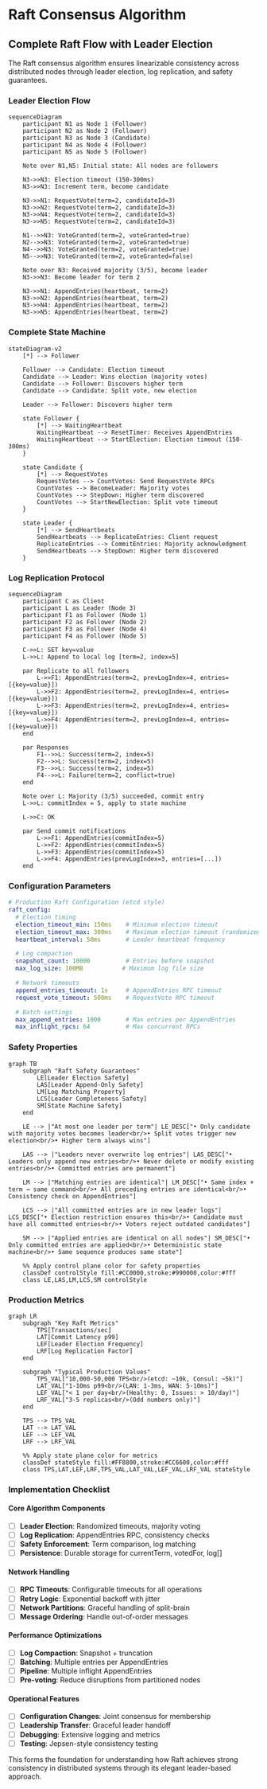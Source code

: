 # Raft Consensus Algorithm

## Complete Raft Flow with Leader Election

The Raft consensus algorithm ensures linearizable consistency across distributed nodes through leader election, log replication, and safety guarantees.

### Leader Election Flow

```mermaid
sequenceDiagram
    participant N1 as Node 1 (Follower)
    participant N2 as Node 2 (Follower)
    participant N3 as Node 3 (Candidate)
    participant N4 as Node 4 (Follower)
    participant N5 as Node 5 (Follower)

    Note over N1,N5: Initial state: All nodes are followers

    N3->>N3: Election timeout (150-300ms)
    N3->>N3: Increment term, become candidate

    N3->>N1: RequestVote(term=2, candidateId=3)
    N3->>N2: RequestVote(term=2, candidateId=3)
    N3->>N4: RequestVote(term=2, candidateId=3)
    N3->>N5: RequestVote(term=2, candidateId=3)

    N1-->>N3: VoteGranted(term=2, voteGranted=true)
    N2-->>N3: VoteGranted(term=2, voteGranted=true)
    N4-->>N3: VoteGranted(term=2, voteGranted=true)
    N5-->>N3: VoteGranted(term=2, voteGranted=false)

    Note over N3: Received majority (3/5), become leader
    N3->>N3: Become leader for term 2

    N3->>N1: AppendEntries(heartbeat, term=2)
    N3->>N2: AppendEntries(heartbeat, term=2)
    N3->>N4: AppendEntries(heartbeat, term=2)
    N3->>N5: AppendEntries(heartbeat, term=2)
```

### Complete State Machine

```mermaid
stateDiagram-v2
    [*] --> Follower

    Follower --> Candidate: Election timeout
    Candidate --> Leader: Wins election (majority votes)
    Candidate --> Follower: Discovers higher term
    Candidate --> Candidate: Split vote, new election

    Leader --> Follower: Discovers higher term

    state Follower {
        [*] --> WaitingHeartbeat
        WaitingHeartbeat --> ResetTimer: Receives AppendEntries
        WaitingHeartbeat --> StartElection: Election timeout (150-300ms)
    }

    state Candidate {
        [*] --> RequestVotes
        RequestVotes --> CountVotes: Send RequestVote RPCs
        CountVotes --> BecomeLeader: Majority votes
        CountVotes --> StepDown: Higher term discovered
        CountVotes --> StartNewElection: Split vote timeout
    }

    state Leader {
        [*] --> SendHeartbeats
        SendHeartbeats --> ReplicateEntries: Client request
        ReplicateEntries --> CommitEntries: Majority acknowledgment
        SendHeartbeats --> StepDown: Higher term discovered
    }
```

### Log Replication Protocol

```mermaid
sequenceDiagram
    participant C as Client
    participant L as Leader (Node 3)
    participant F1 as Follower (Node 1)
    participant F2 as Follower (Node 2)
    participant F3 as Follower (Node 4)
    participant F4 as Follower (Node 5)

    C->>L: SET key=value
    L->>L: Append to local log [term=2, index=5]

    par Replicate to all followers
        L->>F1: AppendEntries(term=2, prevLogIndex=4, entries=[{key=value}])
        L->>F2: AppendEntries(term=2, prevLogIndex=4, entries=[{key=value}])
        L->>F3: AppendEntries(term=2, prevLogIndex=4, entries=[{key=value}])
        L->>F4: AppendEntries(term=2, prevLogIndex=4, entries=[{key=value}])
    end

    par Responses
        F1-->>L: Success(term=2, index=5)
        F2-->>L: Success(term=2, index=5)
        F3-->>L: Success(term=2, index=5)
        F4-->>L: Failure(term=2, conflict=true)
    end

    Note over L: Majority (3/5) succeeded, commit entry
    L->>L: commitIndex = 5, apply to state machine

    L->>C: OK

    par Send commit notifications
        L->>F1: AppendEntries(commitIndex=5)
        L->>F2: AppendEntries(commitIndex=5)
        L->>F3: AppendEntries(commitIndex=5)
        L->>F4: AppendEntries(prevLogIndex=3, entries=[...])
    end
```

### Configuration Parameters

```yaml
# Production Raft Configuration (etcd style)
raft_config:
  # Election timing
  election_timeout_min: 150ms    # Minimum election timeout
  election_timeout_max: 300ms    # Maximum election timeout (randomized)
  heartbeat_interval: 50ms       # Leader heartbeat frequency

  # Log compaction
  snapshot_count: 10000          # Entries before snapshot
  max_log_size: 100MB           # Maximum log file size

  # Network timeouts
  append_entries_timeout: 1s     # AppendEntries RPC timeout
  request_vote_timeout: 500ms    # RequestVote RPC timeout

  # Batch settings
  max_append_entries: 1000       # Max entries per AppendEntries
  max_inflight_rpcs: 64          # Max concurrent RPCs
```

### Safety Properties

```mermaid
graph TB
    subgraph "Raft Safety Guarantees"
        LE[Leader Election Safety]
        LAS[Leader Append-Only Safety]
        LM[Log Matching Property]
        LCS[Leader Completeness Safety]
        SM[State Machine Safety]
    end

    LE --> |"At most one leader per term"| LE_DESC["• Only candidate with majority votes becomes leader<br/>• Split votes trigger new election<br/>• Higher term always wins"]

    LAS --> |"Leaders never overwrite log entries"| LAS_DESC["• Leaders only append new entries<br/>• Never delete or modify existing entries<br/>• Committed entries are permanent"]

    LM --> |"Matching entries are identical"| LM_DESC["• Same index + term → same command<br/>• All preceding entries are identical<br/>• Consistency check on AppendEntries"]

    LCS --> |"All committed entries are in new leader logs"| LCS_DESC["• Election restriction ensures this<br/>• Candidate must have all committed entries<br/>• Voters reject outdated candidates"]

    SM --> |"Applied entries are identical on all nodes"| SM_DESC["• Only committed entries are applied<br/>• Deterministic state machine<br/>• Same sequence produces same state"]

    %% Apply control plane color for safety properties
    classDef controlStyle fill:#CC0000,stroke:#990000,color:#fff
    class LE,LAS,LM,LCS,SM controlStyle
```

### Production Metrics

```mermaid
graph LR
    subgraph "Key Raft Metrics"
        TPS[Transactions/sec]
        LAT[Commit Latency p99]
        LEF[Leader Election Frequency]
        LRF[Log Replication Factor]
    end

    subgraph "Typical Production Values"
        TPS_VAL["10,000-50,000 TPS<br/>(etcd: ~10k, Consul: ~5k)"]
        LAT_VAL["1-10ms p99<br/>(LAN: 1-3ms, WAN: 5-10ms)"]
        LEF_VAL["< 1 per day<br/>(Healthy: 0, Issues: > 10/day)"]
        LRF_VAL["3-5 replicas<br/>(Odd numbers only)"]
    end

    TPS --> TPS_VAL
    LAT --> LAT_VAL
    LEF --> LEF_VAL
    LRF --> LRF_VAL

    %% Apply state plane color for metrics
    classDef stateStyle fill:#FF8800,stroke:#CC6600,color:#fff
    class TPS,LAT,LEF,LRF,TPS_VAL,LAT_VAL,LEF_VAL,LRF_VAL stateStyle
```

### Implementation Checklist

#### Core Algorithm Components
- [ ] **Leader Election**: Randomized timeouts, majority voting
- [ ] **Log Replication**: AppendEntries RPC, consistency checks
- [ ] **Safety Enforcement**: Term comparison, log matching
- [ ] **Persistence**: Durable storage for currentTerm, votedFor, log[]

#### Network Handling
- [ ] **RPC Timeouts**: Configurable timeouts for all operations
- [ ] **Retry Logic**: Exponential backoff with jitter
- [ ] **Network Partitions**: Graceful handling of split-brain
- [ ] **Message Ordering**: Handle out-of-order messages

#### Performance Optimizations
- [ ] **Log Compaction**: Snapshot + truncation
- [ ] **Batching**: Multiple entries per AppendEntries
- [ ] **Pipeline**: Multiple inflight AppendEntries
- [ ] **Pre-voting**: Reduce disruptions from partitioned nodes

#### Operational Features
- [ ] **Configuration Changes**: Joint consensus for membership
- [ ] **Leadership Transfer**: Graceful leader handoff
- [ ] **Debugging**: Extensive logging and metrics
- [ ] **Testing**: Jepsen-style consistency testing

This forms the foundation for understanding how Raft achieves strong consistency in distributed systems through its elegant leader-based approach.